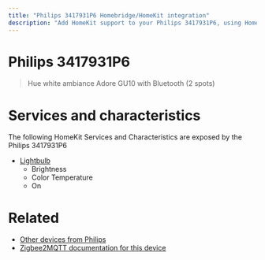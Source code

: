 ```yaml
---
title: "Philips 3417931P6 Homebridge/HomeKit integration"
description: "Add HomeKit support to your Philips 3417931P6, using Homebridge, Zigbee2MQTT and homebridge-z2m."
---
```

<!---
This file has been GENERATED using src/docgen/docgen.ts
DO NOT EDIT THIS FILE MANUALLY!
-->
# Philips 3417931P6
> Hue white ambiance Adore GU10 with Bluetooth (2 spots)


# Services and characteristics
The following HomeKit Services and Characteristics are exposed by
the Philips 3417931P6

* [Lightbulb](../../light.md)
  * Brightness
  * Color Temperature
  * On


# Related
* [Other devices from Philips](../index.md#philips)
* [Zigbee2MQTT documentation for this device](https://www.zigbee2mqtt.io/devices/3417931P6.html)